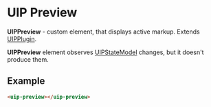 # UIP Preview

**UIPPreview** - custom element, that displays active markup. Extends [UIPPlugin](src/core/base/README.md#uip-plugin).

**UIPPreview** element observes [UIPStateModel](src/core/base/README.md#uip-state-model) changes, but it doesn't produce them.

## Example
```html
<uip-preview></uip-preview>
```
